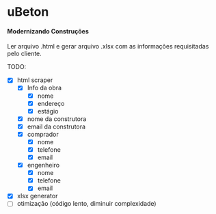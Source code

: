 # uBeton 

#### Modernizando Construções

Ler arquivo .html e gerar arquivo .xlsx com as informações requisitadas pelo cliente. 

TODO:

- [X] html scraper
  - [x] Info da obra
    - [x] nome
    - [X] endereço
    - [x] estágio
  - [X] nome da construtora
  - [X] email da construtora
  - [X] comprador
    - [X] nome 
    - [X] telefone 
    - [X] email
  - [X] engenheiro
    - [X] nome 
    - [X] telefone 
    - [X] email
- [X] xlsx generator
- [ ] otimização (código lento, diminuir complexidade)